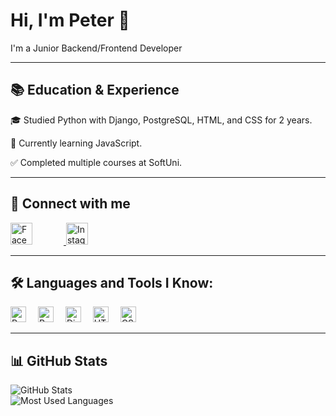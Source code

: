 <body>

<h1>Hi, I'm Peter 👋</h1>
    <div class="heading">I'm a Junior Backend/Frontend Developer</div>
<hr>
<h2>📚 Education & Experience</h2>
<p>🎓 Studied Python with Django, PostgreSQL, HTML, and CSS for 2 years.</p>
<p>🚀 Currently learning JavaScript.</p>
<p>✅ Completed multiple courses at SoftUni.</p>
<hr>

<h2>📢 Connect with me</h2>
    <div class="icons">
        <a href="https://facebook.com/yourprofile" target="_blank">
            <img src="https://cdn-icons-png.flaticon.com/512/733/733547.png" alt="Facebook" style="width: 35px; height: 35px; margin-right: 50px;">
        </a>
      
  <a href="https://instagram.com/yourprofile" target="_blank">
            <img src="https://cdn-icons-png.flaticon.com/512/733/733558.png" alt="Instagram" style="width: 35px; height: 35px;">
        </a>
    </div>
<hr>

<h2>🛠️ Languages and Tools I Know:</h2>
<div class="icons">
    <img src="https://cdn.jsdelivr.net/gh/devicons/devicon/icons/python/python-original.svg" alt="Python" style="width: 25px; height: 25px; margin-right: 15px;">
    <img src="https://cdn.jsdelivr.net/gh/devicons/devicon/icons/postgresql/postgresql-original.svg" alt="PostgreSQL" style="width: 25px; height: 25px; margin-right: 15px;">
    <img src="https://cdn.jsdelivr.net/gh/devicons/devicon/icons/django/django-plain.svg" alt="Django" style="width: 25px; height: 25px; margin-right: 15px;">
    <img src="https://cdn.jsdelivr.net/gh/devicons/devicon/icons/html5/html5-original.svg" alt="HTML5" style="width: 25px; height: 25px; margin-right: 15px;">
    <img src="https://cdn.jsdelivr.net/gh/devicons/devicon/icons/css3/css3-original.svg" alt="CSS3" style="width: 25px; height: 25px; margin-right: 15px;">
  </div>

<hr>

<h2>📊 GitHub Stats</h2>
    <div class="github-stats">
        <img src="https://github-readme-stats.vercel.app/api?username=PetarPetrov24&show_icons=true&theme=dark" alt="GitHub Stats">
        <br>
        <img src="https://github-readme-stats.vercel.app/api/top-langs/?username=PetarPetrov24&layout=compact&theme=dark" alt="Most Used Languages">
    </div>

</body>
</html>
